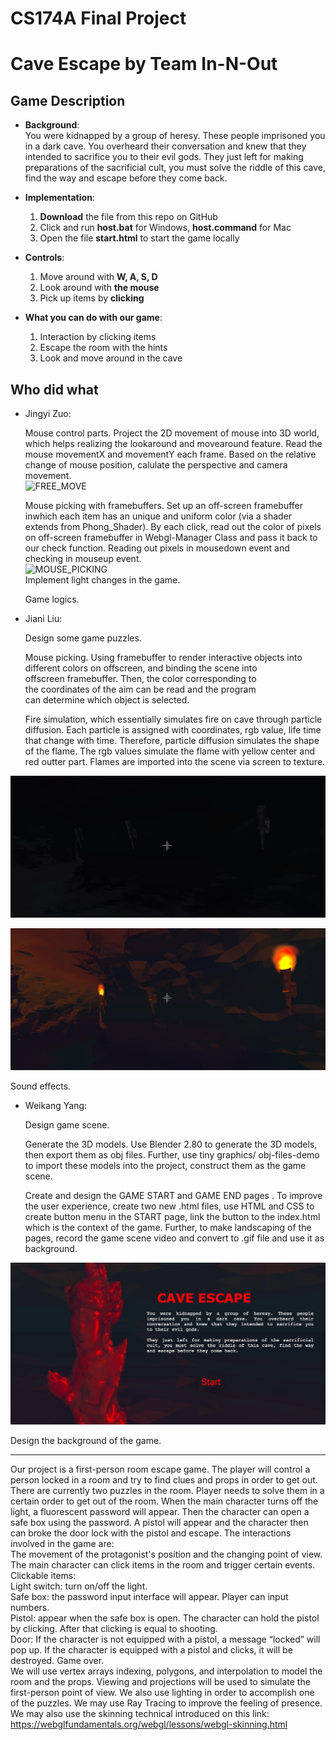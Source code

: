 
# CS174A Final Project
# Cave Escape by Team In-N-Out 
## Game Description

* **Background**:  
  You were kidnapped by a group of heresy. These people imprisoned you in a dark cave. You overheard their conversation and knew that they intended to sacrifice you to their evil gods. They just left for making preparations of the sacrificial cult, you must solve the riddle of this cave, find the way and escape before they come back.  
  
* **Implementation**:  
  1. **Download** the file from this repo on GitHub  
  2. Click and run **host.bat** for Windows, **host.command** for Mac  
  3. Open the file **start.html** to start the game locally  
  
* **Controls**:  
  
  1. Move around with **W, A, S, D**  
  2. Look around with **the mouse**  
  3. Pick up items by **clicking**  

* **What you can do with our game**:  

  1. Interaction by clicking items  
  2. Escape the room with the hints  
  3. Look and move around in the cave  

## Who did what
* Jingyi Zuo:  

  Mouse control parts. Project the 2D movement of mouse into 3D world, which helps realizing the lookaround and movearound feature. Read the mouse movementX and movementY each frame. Based on the relative change of mouse position, calulate the perspective and camera movement.   
![FREE_MOVE](screenshot_README/free_move.gif)  
  
  Mouse picking with framebuffers. Set up an off-screen framebuffer inwhich each item has an unique and uniform color (via a shader extends from Phong_Shader). By each click, read out the color of pixels on off-screen framebuffer in Webgl-Manager Class and pass it back to our check function. Reading out pixels in mousedown event and checking in mouseup event.  
![MOUSE_PICKING](screenshot_README/mouse_picking.gif)  
  Implement light changes in the game.  
  
  Game logics.  
  
* Jiani Liu:

  Design some game puzzles.
  
  Mouse picking. Using framebuffer to render interactive objects into different colors on offscreen, and binding the scene into offscreen framebuffer. Then, the color corresponding to the coordinates of the aim can be read and the program can determine which object is selected. 
  
  Fire simulation, which essentially simulates fire on cave through particle diffusion. Each particle is assigned with coordinates, rgb value, life time that change with time. Therefore, particle diffusion simulates the shape of the flame. The rgb values simulate the flame with yellow center and red outter part. Flames are imported into the scene via screen to texture. 
  
 ![mouse picking](screenshot_README/torchoff.png)
  

![mouse picking](screenshot_README/torchon.png)
 
 Sound effects.

* Weikang Yang:

  Design game scene.
  
  Generate the 3D models. Use Blender 2.80 to generate the 3D models, then export them as obj files. Further, use tiny graphics/ obj-files-demo to import these models into the project, construct them as the game scene. 
  
  Create and design the GAME START and GAME END pages . To improve the user experience, create two new .html files, use HTML and CSS to create button menu in the START page, link the button to the index.html which is the context of the game. Further, to make landscaping of the pages, record the game scene video and convert to .gif file and use it as background. 


![GAME START](screenshot_README/start.jpg)
    
  Design the background of the game.
  
  
--------------------------------------------------------------------------------------------------------------------------------------------------------------
Our project is a first-person room escape game. The player will control a person locked in a room and try to find clues and props in order to get out.  
There are currently two puzzles in the room. Player needs to solve them in a certain order to get out of the room. When the main character turns off the light, a fluorescent password will appear. Then the character can open a safe box using the password. A pistol will appear and the character then can broke the door lock with the pistol and escape. The interactions involved in the game are:  
  The movement of the protagonist's position and the changing point of view.  
  The main character can click items in the room and trigger certain events.  
Clickable items:  
  Light switch: turn on/off the light.  
  Safe box: the password input interface will appear. Player can input numbers.  
  Pistol: appear when the safe box is open. The character can hold the pistol by clicking. After that clicking is equal to shooting.  
  Door: If the character is not equipped with a pistol, a message “locked” will pop up. If the character is equipped with a pistol and clicks, it will be destroyed. Game over.  
  We will use vertex arrays indexing, polygons, and interpolation to model the room and the props. Viewing and projections will be used to simulate the first-person point of view. We also use lighting in order to accomplish one of the puzzles. We may use Ray Tracing to improve the feeling of presence.  
  We may also use the skinning technical introduced on this link:
https://webglfundamentals.org/webgl/lessons/webgl-skinning.html  

